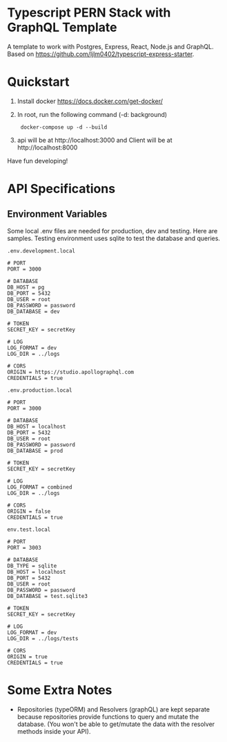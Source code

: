 # Typescript PERN Stack with GraphQL Template

A template to work with Postgres, Express, React, Node.js and GraphQL. Based on https://github.com/ljlm0402/typescript-express-starter.

# Quickstart

1. Install docker https://docs.docker.com/get-docker/
1. In root, run the following command (-d: background)

        docker-compose up -d --build

1. api will be at http://localhost:3000 and Client will be at http://localhost:8000

Have fun developing!

# API Specifications

## Environment Variables

Some local .env files are needed for production, dev and testing. Here are samples. Testing environment uses sqlite to test the database and queries.

`.env.development.local`
```
# PORT
PORT = 3000

# DATABASE
DB_HOST = pg
DB_PORT = 5432
DB_USER = root
DB_PASSWORD = password
DB_DATABASE = dev

# TOKEN
SECRET_KEY = secretKey

# LOG
LOG_FORMAT = dev
LOG_DIR = ../logs

# CORS
ORIGIN = https://studio.apollographql.com
CREDENTIALS = true
```

`.env.production.local`
```
# PORT
PORT = 3000

# DATABASE
DB_HOST = localhost
DB_PORT = 5432
DB_USER = root
DB_PASSWORD = password
DB_DATABASE = prod

# TOKEN
SECRET_KEY = secretKey

# LOG
LOG_FORMAT = combined
LOG_DIR = ../logs

# CORS
ORIGIN = false
CREDENTIALS = true
```

`env.test.local`
```
# PORT
PORT = 3003

# DATABASE
DB_TYPE = sqlite
DB_HOST = localhost
DB_PORT = 5432
DB_USER = root
DB_PASSWORD = password
DB_DATABASE = test.sqlite3

# TOKEN
SECRET_KEY = secretKey

# LOG
LOG_FORMAT = dev
LOG_DIR = ../logs/tests

# CORS
ORIGIN = true
CREDENTIALS = true
```

# Some Extra Notes

* Repositories (typeORM) and Resolvers (graphQL) are kept separate because repositories provide functions to query and mutate the database. (You won't be able to get/mutate the data with the resolver methods inside your API).
